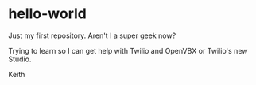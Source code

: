 # hello-world
Just my first repository. Aren't I a super geek now?

Trying to learn so I can get help with Twilio and OpenVBX or Twilio's new Studio.

Keith
